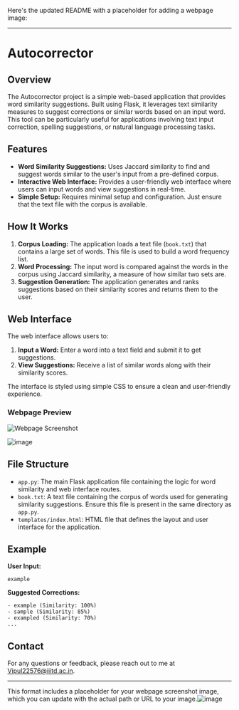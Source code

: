 Here's the updated README with a placeholder for adding a webpage image:

---

# Autocorrector

## Overview

The Autocorrector project is a simple web-based application that provides word similarity suggestions. Built using Flask, it leverages text similarity measures to suggest corrections or similar words based on an input word. This tool can be particularly useful for applications involving text input correction, spelling suggestions, or natural language processing tasks.

## Features

- **Word Similarity Suggestions:** Uses Jaccard similarity to find and suggest words similar to the user's input from a pre-defined corpus.
- **Interactive Web Interface:** Provides a user-friendly web interface where users can input words and view suggestions in real-time.
- **Simple Setup:** Requires minimal setup and configuration. Just ensure that the text file with the corpus is available.

## How It Works

1. **Corpus Loading:** The application loads a text file (`book.txt`) that contains a large set of words. This file is used to build a word frequency list.
2. **Word Processing:** The input word is compared against the words in the corpus using Jaccard similarity, a measure of how similar two sets are.
3. **Suggestion Generation:** The application generates and ranks suggestions based on their similarity scores and returns them to the user.

## Web Interface

The web interface allows users to:

1. **Input a Word:** Enter a word into a text field and submit it to get suggestions.
2. **View Suggestions:** Receive a list of similar words along with their similarity scores.

The interface is styled using simple CSS to ensure a clean and user-friendly experience.

### Webpage Preview

![Webpage Screenshot](path_to_your_image) 

![image](https://github.com/user-attachments/assets/39021d56-79ed-4d28-9f33-580c5b26dc29)


## File Structure

- `app.py`: The main Flask application file containing the logic for word similarity and web interface routes.
- `book.txt`: A text file containing the corpus of words used for generating similarity suggestions. Ensure this file is present in the same directory as `app.py`.
- `templates/index.html`: HTML file that defines the layout and user interface for the application.

## Example

**User Input:**
```
example
```

**Suggested Corrections:**
```
- example (Similarity: 100%)
- sample (Similarity: 85%)
- exampled (Similarity: 70%)
...
```

## Contact

For any questions or feedback, please reach out to me at [Vipul22576@iiitd.ac.in](mailto:Vipul22576@iiitd.ac.in).

---

This format includes a placeholder for your webpage screenshot image, which you can update with the actual path or URL to your image.![image](https://github.com/user-attachments/assets/39021d56-79ed-4d28-9f33-580c5b26dc29)
